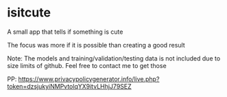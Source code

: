 # isitcute

A small app that tells if something is cute

The focus was more if it is possible than creating a good result

Note: The models and training/validation/testing data is not included due to size limits of github. Feel free to contact me to get those

PP: https://www.privacypolicygenerator.info/live.php?token=dzsjukyiNMPvtolqYX9itvLHhjJ79SEZ
